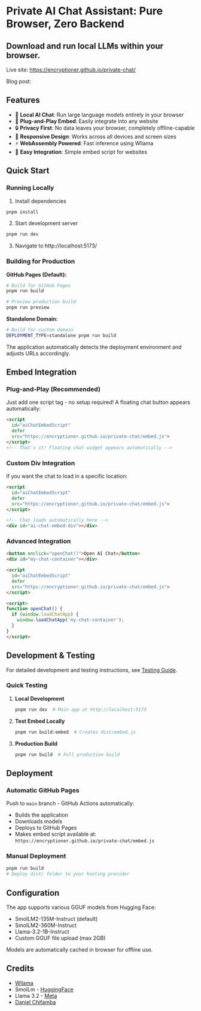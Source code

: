 # Private AI Chat Assistant: Pure Browser, Zero Backend

## Download and run local LLMs within your browser.

Live site: https://encryptioner.github.io/private-chat/

Blog post: 

## Features

- 🤖 **Local AI Chat**: Run large language models entirely in your browser
- 🔌 **Plug-and-Play Embed**: Easily integrate into any website
- 🔒 **Privacy First**: No data leaves your browser, completely offline-capable
- 📱 **Responsive Design**: Works across all devices and screen sizes
- ⚡ **WebAssembly Powered**: Fast inference using Wllama
- 🎯 **Easy Integration**: Simple embed script for websites

## Quick Start

### Running Locally

1. Install dependencies
```bash
pnpm install
```

2. Start development server
```bash
pnpm run dev
```

3. Navigate to http://localhost:5173/

### Building for Production

**GitHub Pages (Default):**
```bash
# Build for GitHub Pages
pnpm run build

# Preview production build
pnpm run preview
```

**Standalone Domain:**
```bash
# Build for custom domain
DEPLOYMENT_TYPE=standalone pnpm run build
```

The application automatically detects the deployment environment and adjusts URLs accordingly.

## Embed Integration

### Plug-and-Play (Recommended)

Just add one script tag - no setup required! A floating chat button appears automatically:

```html
<script 
  id="aiChatEmbedScript" 
  defer 
  src="https://encryptioner.github.io/private-chat/embed.js">
</script>
<!-- That's it! Floating chat widget appears automatically -->
```

### Custom Div Integration

If you want the chat to load in a specific location:

```html
<script 
  id="aiChatEmbedScript" 
  defer 
  src="https://encryptioner.github.io/private-chat/embed.js">
</script>

<!-- Chat loads automatically here -->
<div id="ai-chat-embed-div"></div>
```

### Advanced Integration

```html
<button onclick="openChat()">Open AI Chat</button>
<div id="my-chat-container"></div>

<script 
  id="aiChatEmbedScript" 
  defer 
  src="https://encryptioner.github.io/private-chat/embed.js">
</script>

<script>
function openChat() {
  if (window.loadChatApp) {
    window.loadChatApp('my-chat-container');
  }
}
</script>
```

## Development & Testing

For detailed development and testing instructions, see [Testing Guide](./docs/testing-guide.md).

### Quick Testing

1. **Local Development**
   ```bash
   pnpm run dev  # Main app at http://localhost:5173
   ```

2. **Test Embed Locally**
   ```bash
   pnpm run build:embed  # Creates dist/embed.js
   ```

3. **Production Build**
   ```bash
   pnpm run build  # Full production build
   ```

## Deployment

### Automatic GitHub Pages

Push to `main` branch - GitHub Actions automatically:
- Builds the application
- Downloads models
- Deploys to GitHub Pages
- Makes embed script available at: `https://encryptioner.github.io/private-chat/embed.js`

### Manual Deployment

```bash
pnpm run build
# Deploy dist/ folder to your hosting provider
```

## Configuration

The app supports various GGUF models from Hugging Face:
- SmolLM2-135M-Instruct (default)
- SmolLM2-360M-Instruct  
- Llama-3.2-1B-Instruct
- Custom GGUF file upload (max 2GB)

Models are automatically cached in browser for offline use.

## Credits
- [Wllama](https://github.com/ngxson/wllama)
- SmolLm - [HuggingFace](https://huggingface.co/HuggingFaceTB)
- Llama 3.2 - [Meta](https://www.llama.com/)
- [Daniel Chifamba](https://dev.to/dchif/run-your-offline-ai-chat-assistant-pure-browser-zero-backend-1e48)

